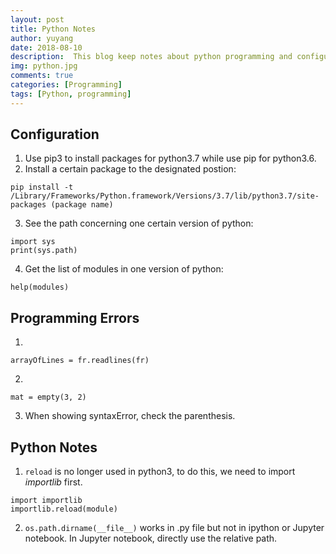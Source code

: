 ```yaml
---
layout: post
title: Python Notes
author: yuyang
date: 2018-08-10
description:  This blog keep notes about python programming and configuration.
img: python.jpg
comments: true
categories: [Programming]
tags: [Python, programming]
---
```


## Configuration
1. Use pip3 to install packages for python3.7 while use pip for python3.6.
2. Install a certain package to the designated postion:
```
pip install -t /Library/Frameworks/Python.framework/Versions/3.7/lib/python3.7/site-packages (package name)
```
3. See the path concerning one certain version of python:
```{python}
import sys
print(sys.path)
```
4. Get the list of modules in one version of python:
```{python}
help(modules)
```

## Programming Errors
1. 
```{python}
arrayOfLines = fr.readlines(fr)
```
2. 
```{python}
mat = empty(3, 2)
```
3. When showing syntaxError, check the parenthesis.


## Python Notes
1. `reload` is no longer used in python3, to do this, we need to import *importlib* first.
```{python}
import importlib
importlib.reload(module)
```
2. `os.path.dirname(__file__)` works in .py file but not in ipython or Jupyter notebook. In Jupyter notebook, directly use the relative path.
